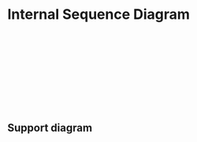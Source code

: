 # Internal Sequence Diagram

<div data-full-width="true">

<figure><img src="../.gitbook/assets/image (2).png" alt=""><figcaption></figcaption></figure>

</div>

<div data-full-width="true">

<figure><img src="../.gitbook/assets/image (16).png" alt=""><figcaption></figcaption></figure>

</div>

<div data-full-width="true">

<figure><img src="../.gitbook/assets/image (5).png" alt=""><figcaption></figcaption></figure>

</div>

<div data-full-width="true">

<figure><img src="../.gitbook/assets/image (11).png" alt=""><figcaption></figcaption></figure>

</div>

<div data-full-width="true">

<figure><img src="../.gitbook/assets/image (7).png" alt=""><figcaption></figcaption></figure>

</div>

<div data-full-width="true">

<figure><img src="../.gitbook/assets/image.png" alt=""><figcaption></figcaption></figure>

</div>

<div data-full-width="true">

<figure><img src="../.gitbook/assets/image (17).png" alt=""><figcaption></figcaption></figure>

</div>

<div data-full-width="true">

<figure><img src="../.gitbook/assets/image (10).png" alt=""><figcaption></figcaption></figure>

</div>

<div data-full-width="true">

<figure><img src="../.gitbook/assets/image (6).png" alt=""><figcaption></figcaption></figure>

</div>

<div data-full-width="true">

<figure><img src="../.gitbook/assets/image (1).png" alt=""><figcaption></figcaption></figure>

</div>

<div data-full-width="true">

<figure><img src="../.gitbook/assets/image (4).png" alt=""><figcaption></figcaption></figure>

</div>

<div data-full-width="true">

<figure><img src="../.gitbook/assets/image (15).png" alt=""><figcaption></figcaption></figure>

</div>

## Support diagram&#x20;

<div data-full-width="true">

<figure><img src="../.gitbook/assets/image (18).png" alt=""><figcaption></figcaption></figure>

</div>

<div data-full-width="true">

<figure><img src="../.gitbook/assets/image (9).png" alt=""><figcaption></figcaption></figure>

</div>

<div data-full-width="true">

<figure><img src="../.gitbook/assets/image (12).png" alt=""><figcaption></figcaption></figure>

</div>
